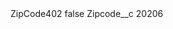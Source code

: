 <?xml version="1.0" encoding="UTF-8"?>
<CustomMetadata xmlns="http://soap.sforce.com/2006/04/metadata" xmlns:xsi="http://www.w3.org/2001/XMLSchema-instance" xmlns:xsd="http://www.w3.org/2001/XMLSchema">
    <label>ZipCode402</label>
    <protected>false</protected>
    <values>
        <field>Zipcode__c</field>
        <value xsi:type="xsd:string">20206</value>
    </values>
</CustomMetadata>
